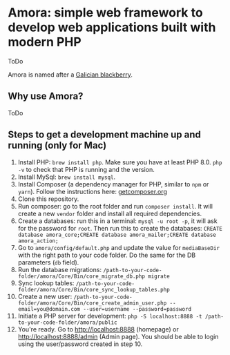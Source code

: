 Amora: simple web framework to develop web applications built with modern PHP
=============================================================================

ToDo

Amora is named after a [Galician blackberry](https://gl.wikipedia.org/wiki/Amora).

## Why use Amora?

ToDo

## Steps to get a development machine up and running (only for Mac)

1. Install PHP: `brew install php`. Make sure you have at least PHP 8.0. `php -v` to check that PHP is running and the version.
2. Install MySql: `brew install mysql`.
3. Install Composer (a dependency manager for PHP, similar to `npm` or `yarn`). Follow the instructions here: [getcomposer.org](https://getcomposer.org/)
4. Clone this repository.
5. Run composer: go to the root folder and run `composer install`. It will create a new `vendor` folder and install all required dependencies.
6. Create a databases: run this in a terminal: `mysql -u root -p`, it will ask for the password for `root`. Then run this to create the databases: `CREATE database amora_core;CREATE database amora_mailer;CREATE database amora_action;`
7. Go to `amora/config/default.php` and update the value for `mediaBaseDir` with the right path to your code folder. Do the same for the DB parameters (`db` field).
8. Run the database migrations: `/path-to-your-code-folder/amora/Core/Bin/core_migrate_db.php migrate`
9. Sync lookup tables: `/path-to-your-code-folder/amora/Core/Bin/core_sync_lookup_tables.php`
10. Create a new user: `/path-to-your-code-folder/amora/Core/Bin/core_create_admin_user.php --email=you@domain.com --user=username --password=password`
11. Initiate a PHP server for development: `php -S localhost:8888 -t /path-to-your-code-folder/amora/public`
12. You're ready. Go to [http://localhost:8888](http://localhost:8888) (homepage) or [http://localhost:8888/admin](http://localhost:8888/admin) (Admin page). You should be able to login using the user/password created in step 10.

